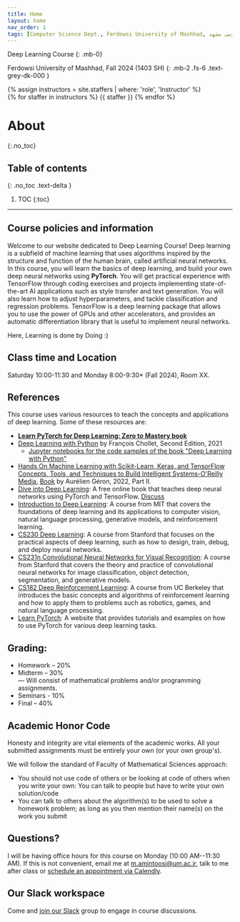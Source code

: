 ```yaml
---
title: Home
layout: home
nav_order: 1
tags: [Computer Science Dept., Ferdowsi University of Mashhad, علوم کامپیوتر دانشگاه فردوسی مشهد]
---
```



Deep Learning Course
{: .mb-0}

Ferdowsi University of Mashhad, Fall 2024 (1403 SH)
{: .mb-2 .fs-6 .text-grey-dk-000 }


<div>
{% assign instructors = site.staffers | where: 'role', 'Instructor' %}
  <div class="role">
    {% for staffer in instructors %}
    {{ staffer }}
    {% endfor %}
  </div>
</div>

# About
{:.no_toc}

## Table of contents
{: .no_toc .text-delta }

1. TOC
{:toc}

---

## Course policies and information


Welcome to our website dedicated to Deep Learning Course! 
Deep learning is a subfield of machine learning that uses algorithms inspired by the structure and function of the human brain, called artificial neural networks. In this course, you will learn the basics of deep learning, and build your own deep neural networks using **PyTorch**. You will get practical experience with TensorFlow through coding exercises and projects implementing state-of-the-art AI applications such as style transfer and text generation. You will also learn how to adjust hyperparameters, and tackle classification and regression problems. TensorFlow is a deep learning package that allows you to use the power of GPUs and other accelerators, and provides an automatic differentiation library that is useful to implement neural networks.

Here, Learning is done by Doing :)


## Class time and Location

Saturday 10:00-11:30 and Monday 8:00-9:30* (Fall 2024), Room XX.


## References

This course uses various resources to teach the concepts and applications of deep learning. Some of these resources are:


- [**Learn PyTorch for Deep Learning: Zero to Mastery book**](https://www.learnpytorch.io/)
- [Deep Learning with Python](https://www.manning.com/books/deep-learning-with-python-second-edition)
   by François Chollet, Second Edition, 2021
   * [Jupyter notebooks for the code samples of the book "Deep Learning with Python"](https://github.com/fchollet/deep-learning-with-python-notebooks)
- [Hands On Machine Learning with Scikit-Learn, Keras, and TensorFlow Concepts, Tools, and Techniques to Build Intelligent Systems-O'Reilly Media](https://www.oreilly.com/library/view/hands-on-machine-learning/9781492032632/), [Book](https://cloudflare-ipfs.com/ipfs/bafykbzaceae4tae6nlan27vd2g2df7mtkp7ikzs4bhywu4c7awmy6fhj2fk4w?filename=Aur%C3%A9lien%20G%C3%A9ron%20-%20Hands-On%20Machine%20Learning%20with%20Scikit-Learn%2C%20Keras%2C%20and%20TensorFlow_%20Concepts%2C%20Tools%2C%20and%20Techniques%20to%20Build%20Intelligent%20Systems-O%27Reilly%20Media%20%282022%29.pdf) by Aurélien Géron, 2022, Part II.
- [Dive into Deep Learning](https://d2l.ai/): A free online book that teaches deep neural networks using PyTorch and TensorFlow. [Discuss](https://discuss.d2l.ai/)
- [Introduction to Deep Learning](http://introtodeeplearning.com/): A course from MIT that covers the foundations of deep learning and its applications to computer vision, natural language processing, generative models, and reinforcement learning.
- [CS230 Deep Learning](https://cs230.stanford.edu/): A course from Stanford that focuses on the practical aspects of deep learning, such as how to design, train, debug, and deploy neural networks.
- [CS231n Convolutional Neural Networks for Visual Recognition](http://cs231n.stanford.edu/): A course from Stanford that covers the theory and practice of convolutional neural networks for image classification, object detection, segmentation, and generative models.
- [CS182 Deep Reinforcement Learning](https://inst.eecs.berkeley.edu/~cs182/sp23/): A course from UC Berkeley that introduces the basic concepts and algorithms of reinforcement learning and how to apply them to problems such as robotics, games, and natural language processing.
- [Learn PyTorch](https://www.learnpytorch.io/): A website that provides tutorials and examples on how to use PyTorch for various deep learning tasks.

## Grading:
* Homework – 20% <br>
* Midterm – 30% <br>
— Will consist of mathematical problems and/or programming assignments.
* Seminars - 10%
* Final – 40%

## Academic Honor Code
Honesty and integrity are vital elements of the academic works. All your submitted assignments must be entirely your own (or your own group's).

We will follow the standard of Faculty of Mathematical Sciences approach: 
* You should not use code of others or be looking at code of others when you write your own: You can talk to people but have to write your own solution/code
*  You can talk to others about the algorithm(s) to be used to solve a homework problem; as long as you then mention their name(s) on the work you submit

## Questions?
I will be having office hours for this course on Monday (10:00 AM--11:30 AM). If this is not convenient, email me at m.amintoosi@um.ac.ir, talk to me after class or [schedule an appointment via Calendly](https://calendly.com/m-amintoosi/30min).

## Our Slack workspace
Come and [join our Slack](https://join.slack.com/t/fum-cs/shared_invite/zt-1zntzuw2t-JOWbsyQdGASNz~40AhWy_Q) group to engage in course discussions.

